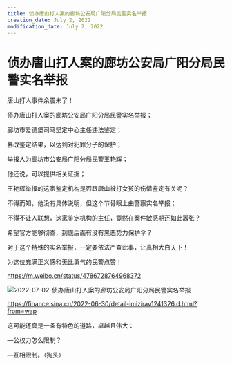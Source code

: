 ```yaml
---
title: 侦办唐山打人案的廊坊公安局广阳分局民警实名举报
creation_date: July 2, 2022
modification_date: July 2, 2022
---
```



# 侦办唐山打人案的廊坊公安局广阳分局民警实名举报

唐山打人事件余震未了！

侦办唐山打人案的廊坊公安局广阳分局民警实名举报；

廊坊市爱德堡司马坚定中心主任违法鉴定；

篡改鉴定结果，以达到对犯罪分子的保护；

举报人为廊坊市公安局广阳分局民警王艳辉；

他还说，可以提供相关证据；

王艳辉举报的这家鉴定机构是否跟唐山被打女孩的伤情鉴定有关呢？

不得而知，他没有具体说明，但这个节骨眼上由警察实名举报；

不得不让人联想，这家鉴定机构的主任，竟然在案件敏感期还如此嚣张？

希望官方能够彻查，到底后面有没有黑恶势力保护伞？

对于这个特殊的实名举报，一定要依法严查此事，让真相大白天下！

为这位充满正义感和无比勇气的民警点赞！

https://m.weibo.cn/status/4786728764968372

![2022-07-02-侦办唐山打人案的廊坊公安局广阳分局民警实名举报](assets/2022-07-02-侦办唐山打人案的廊坊公安局广阳分局民警实名举报.png)

https://finance.sina.cn/2022-06-30/detail-imizirav1241326.d.html?from=wap

这可能还真是一条有特色的道路，卓越且伟大：

—公权力怎么限制？

—互相限制。（狗头）

